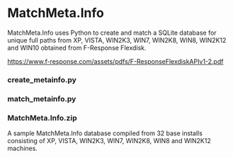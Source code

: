 MatchMeta.Info
==============
MatchMeta.Info uses Python to create and match a SQLite database for unique full paths from XP, VISTA, WIN2K3, WIN7, WIN2K8, WIN8, WIN2K12 and WIN10 obtained from F-Response Flexdisk.

https://www.f-response.com/assets/pdfs/F-ResponseFlexdiskAPIv1-2.pdf

<h3>create_metainfo.py</h3>

<h3>match_metainfo.py</h3>

<h3>MatchMeta.Info.zip</h3>
A sample MatchMeta.Info database compiled from 32 base installs consisting of XP, VISTA, WIN2K3, WIN7, WIN2K8, WIN8 and WIN2K12 machines.
